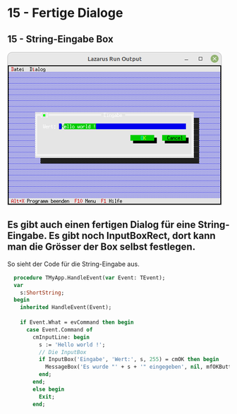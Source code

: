 # 15 - Fertige Dialoge
## 15 - String-Eingabe Box

![image.png](image.png)

Es gibt auch einen fertigen Dialog für eine String-Eingabe.
Es gibt noch <b>InputBoxRect</b>, dort kann man die Grösser der Box selbst festlegen.
---
So sieht der Code für die String-Eingabe aus.

```pascal
  procedure TMyApp.HandleEvent(var Event: TEvent);
  var
    s:ShortString;
  begin
    inherited HandleEvent(Event);

    if Event.What = evCommand then begin
      case Event.Command of
        cmInputLine: begin
          s := 'Hello world !';
          // Die InputBox
          if InputBox('Eingabe', 'Wert:', s, 255) = cmOK then begin
            MessageBox('Es wurde "' + s + '" eingegeben', nil, mfOKButton);
          end;
        end;
        else begin
          Exit;
        end;
```


